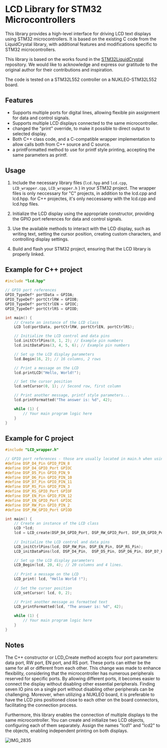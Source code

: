 # LCD Library for STM32 Microcontrollers

This library provides a high-level interface for driving LCD text displays using STM32 microcontrollers. It is based on the existing C code from the LiquidCrystal library, with additional features and modifications specific to STM32 microcontrollers.

This library is based on the works found in the [STM32LiquidCrystal](https://github.com/SayidHosseini/STM32LiquidCrystal) repository. We would like to acknowledge and express our gratitude to the original author for their contributions and inspiration.

The code is tested on a STM32L552 controller on a NUKLEO-STM32L552 board. 

## Features

- Supports multiple ports for digital lines, allowing flexible pin assignment for data and control signals.
- Supports multiple LCD displays connected to the same microcontroller.
- changed the "print" override, to make it possible to direct output to selected display. 
- Both C++ class code, and a C-compatible wrapper implementation to allow calls both from C++ source and C source. 
- a printFormatted method to use for printf style printing, accepting the same parameters as printf. 

## Usage

1. Include the necessary library files (`lcd.hpp` and `lcd.cpp`, `LCD_wrapper.cpp`, `LCD_wrapper.h` ) in your STM32 project. The wrapper files is only neccessary for "C" projects, in addition to the lcd.cpp and lcd.hpp. for C++ projectes, it's only neccessarey with the lcd.cpp and lcd.hpp files. 

2. Initialize the LCD display using the appropriate constructor, providing the GPIO port references for data and control signals.

3. Use the available methods to interact with the LCD display, such as writing text, setting the cursor position, creating custom characters, and controlling display settings.

4. Build and flash your STM32 project, ensuring that the LCD library is properly linked.

## Example for C++ project

```cpp
#include "lcd.hpp"

// GPIO port references
GPIO_TypeDef* portData = GPIOA;
GPIO_TypeDef* portCtrlRW = GPIOB;
GPIO_TypeDef* portCtrlEN = GPIOC;
GPIO_TypeDef* portCtrlRS = GPIOD;

int main() {
    // Create an instance of the LCD class
    LCD lcd(portData, portCtrlRW, portCtrlEN, portCtrlRS);

    // Initialize the LCD control and data pins
    lcd.initCtrlPins(0, 1, 2); // Example pin numbers
    lcd.initDataPins(3, 4, 5, 6); // Example pin numbers

    // Set up the LCD display parameters
    lcd.Begin(16, 2); // 16 columns, 2 rows

    // Print a message on the LCD
    lcd.printLCD("Hello, World!");

    // Set the cursor position
    lcd.setCursor(0, 1); // Second row, first column

    // Print another message, printf style parameters...
    lcd.printFormatted("The answer is: %d", 42);

    while (1) {
        // Your main program logic here
    }
}
```
## Example for C project
```c
#include "LCD_wrapper.h"

// GPIO port references - those are usually located in main.h when using STM32CubeMX. 
#define DSP_D4_Pin GPIO_PIN_8
#define DSP_D4_GPIO_Port GPIOC
#define DSP_D5_Pin GPIO_PIN_9
#define DSP_D6_Pin GPIO_PIN_10
#define DSP_D7_Pin GPIO_PIN_11
#define DSP_RS_Pin GPIO_PIN_3
#define DSP_RS_GPIO_Port GPIOF
#define DSP_EN_Pin GPIO_PIN_12
#define DSP_EN_GPIO_Port GPIOC
#define DSP_RW_Pin GPIO_PIN_2
#define DSP_RW_GPIO_Port GPIOD

int main() {
    // Create an instance of the LCD class
    LCD *lcd;
    lcd = LCD_create(DSP_D4_GPIO_Port, DSP_RW_GPIO_Port, DSP_EN_GPIO_Port, DSP_RS_GPIO_Port);
 
    // Initialize the LCD control and data pins
    LCD_initCtrlPins(lcd, DSP_RW_Pin, DSP_EN_Pin, DSP_RS_Pin);
    LCD_initDataPins(lcd, DSP_D4_Pin,  DSP_D5_Pin, DSP_D6_Pin, DSP_D7_Pin);

    // Set up the LCD display parameters
    LCD_Begin(lcd, 20, 4); // 20 columns and 4 lines. 
     
    // Print a message on the LCD
    LCD_print( lcd, "Hello World !");
     
    // Set the cursor position
    LCD_setCursor( lcd, 0, 2);
     
    // Print another message as formatted text
    LCD_printFormatted(lcd, "The answer is: %d", 42);

    while (1) {
        // Your main program logic here
    }
}
```
## Notes 

The C++ constructor or LCD_Create method accepts four port parameters: data port, RW port, EN port, and RS port. These ports can either be the same for all or different from each other. This change was made to enhance flexibility, considering that the microcontroller has numerous peripherals reserved for specific ports. By allowing different ports, it becomes easier to connect the display without disabling other essential peripherals. Finding seven IO pins on a single port without disabling other peripherals can be challenging. Moreover, when utilizing a NUKLEO board, it is preferable to have the LCD pins positioned close to each other on the board connectors, facilitating the connection process.

Furthermore, this library enables the connection of multiple displays to the same microcontroller. You can create and initialize two LCD objects, configuring each of them separately. Assign the names "lcd1" and "lcd2" to the objects, enabling independent printing on both displays.

![IMG_2835](https://github.com/olekrisek/STM32_LCD/assets/3278226/85caf874-7ccc-4aae-9915-3bd373223f9e)
